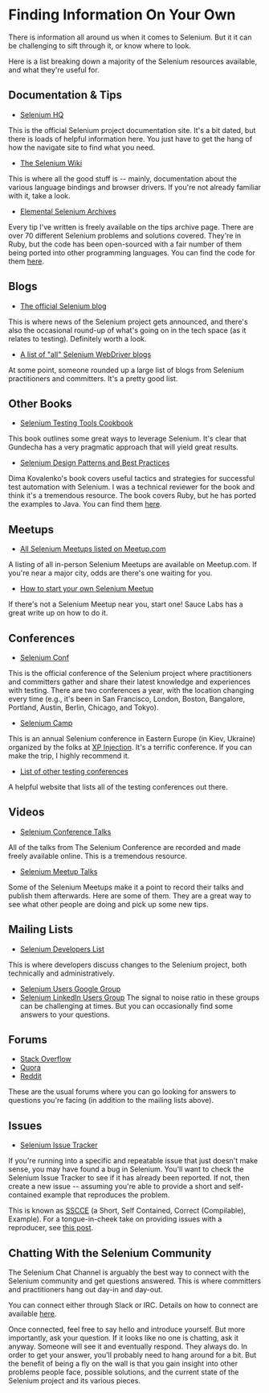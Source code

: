 # Finding Information On Your Own

There is information all around us when it comes to Selenium. But it it can be challenging to sift through it, or know where to look.

Here is a list breaking down a majority of the Selenium resources available, and what they're useful for.

## Documentation & Tips

+ [Selenium HQ](http://bit.ly/se-info-1)

This is the official Selenium project documentation site. It's a bit dated, but there is loads of helpful information here. You just have to get the hang of how the navigate site to find what you need.

+ [The Selenium Wiki](http://bit.ly/se-info-29)

This is where all the good stuff is -- mainly, documentation about the various language bindings and browser drivers. If you're not already familiar with it, take a look.

+ [Elemental Selenium Archives](http://bit.ly/se-info-3)

Every tip I've written is freely available on the tips archive page. There are over 70 different Selenium problems and solutions covered. They're in Ruby, but the code has been open-sourced with a fair number of them being ported into other programming languages. You can find the code for them [here](https://github.com/tourdedave/elemental-selenium-tips).

## Blogs

+ [The official Selenium blog](http://bit.ly/se-info-4)

This is where news of the Selenium project gets announced, and there's also the occasional round-up of what's going on in the tech space (as it relates to testing). Definitely worth a look.

+ [A list of "all" Selenium WebDriver blogs](http://bit.ly/se-info-5)

At some point, someone rounded up a large list of blogs from Selenium practitioners and committers. It's a pretty good list.

## Other Books

+ [Selenium Testing Tools Cookbook](http://bit.ly/se-info-18)

This book outlines some great ways to leverage Selenium. It's clear that Gundecha has a very pragmatic approach that will yield great results.

+ [Selenium Design Patterns and Best Practices](http://bit.ly/se-info-21)

Dima Kovalenko's book covers useful tactics and strategies for successful test automation with Selenium. I was a technical reviewer for the book and think it's a tremendous resource. The book covers Ruby, but he has ported the examples to Java. You can find them [here](https://github.com/dimacus/SeleniumBestPracticesBook).

## Meetups

+ [All Selenium Meetups listed on Meetup.com](http://bit.ly/se-info-13)

A listing of all in-person Selenium Meetups are available on Meetup.com. If you're near a major city, odds are there's one waiting for you.

+ [How to start your own Selenium Meetup](https://saucelabs.com/blog/so-you-want-to-start-a-selenium-meetup-group-now-what)

If there's not a Selenium Meetup near you, start one! Sauce Labs has a great write up on how to do it.

## Conferences

+ [Selenium Conf](http://seleniumconf.com/)

This is the official conference of the Selenium project where practitioners and committers gather and share their latest knowledge and experiences with testing. There are two conferences a year, with the location changing every time (e.g., it's been in San Francisco, London, Boston, Bangalore, Portland, Austin, Berlin, Chicago, and Tokyo).

+ [Selenium Camp](http://seleniumcamp.com/)

This is an annual Selenium conference in Eastern Europe (in Kiev, Ukraine) organized by the folks at [XP Injection](http://xpinjection.com/). It's a terrific conference. If you can make the trip, I highly recommend it.

+ [List of other testing conferences](http://testingconferences.org/)

A helpful website that lists all of the testing conferences out there.

## Videos

+ [Selenium Conference Talks](http://bit.ly/se-info-15)

All of the talks from The Selenium Conference are recorded and made freely available online. This is a tremendous resource.

+ [Selenium Meetup Talks](http://bit.ly/se-info-16)

Some of the Selenium Meetups make it a point to record their talks and publish them afterwards. Here are some of them. They are a great way to see what other people are doing and pick up some new tips.

## Mailing Lists

+ [Selenium Developers List](https://groups.google.com/forum/#!forum/selenium-developers)

This is where developers discuss changes to the Selenium project, both technically and administratively.

+ [Selenium Users Google Group](https://groups.google.com/forum/?fromgroups#!forum/selenium-users)
+ [Selenium LinkedIn Users Group](https://www.linkedin.com/groups/961927/)
The signal to noise ratio in these groups can be challenging at times. But you can occasionally find some answers to your questions.

## Forums

+ [Stack Overflow](http://stackoverflow.com/questions/tagged/selenium)
+ [Quora](http://www.quora.com/Selenium-testing-framework)
+ [Reddit](http://reddit.com/r/selenium)

These are the usual forums where you can go looking for answers to questions you're facing (in addition to the mailing lists above).

## Issues

+ [Selenium Issue Tracker](https://github.com/seleniumhq/selenium/issues)

If you're running into a specific and repeatable issue that just doesn't make sense, you may have found a bug in Selenium. You'll want to check the Selenium Issue Tracker to see if it has already been reported. If not, then create a new issue -- assuming you're able to provide a short and self-contained example that reproduces the problem.

This is known as [SSCCE](http://sscce.org) (a Short, Self Contained, Correct (Compilable), Example). For a tongue-in-cheek take on providing issues with a reproducer, see [this post](http://jimevansmusic.blogspot.com/2012/12/not-providing-html-page-is-bogus.html).

## Chatting With the Selenium Community

The Selenium Chat Channel is arguably the best way to connect with the Selenium community and get questions answered. This is where committers and practitioners hang out day-in and day-out.

You can connect either through Slack or IRC. Details on how to connect are available [here](http://elementalselenium.com/tips/20-irc-chat).

Once connected, feel free to say hello and introduce yourself. But more importantly, ask your question. If it looks like no one is chatting, ask it anyway. Someone will see it and eventually respond. They always do. In order to get your answer, you'll probably need to hang around for a bit. But the benefit of being a fly on the wall is that you gain insight into other problems people face, possible solutions, and the current state of the Selenium project and its various pieces.
